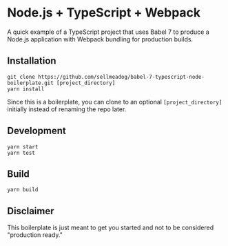 # Node.js + TypeScript + Webpack

A quick example of a TypeScript project that uses Babel 7 to produce a Node.js application with Webpack bundling for production builds.

## Installation

```
git clone https://github.com/sellmeadog/babel-7-typescript-node-boilerplate.git [project_directory]
yarn install
```

Since this is a boilerplate, you can clone to an optional `[project_directory]` initially instead of renaming the repo later.

## Development

```
yarn start
yarn test
```

## Build

```
yarn build
```

## Disclaimer

This boilerplate is just meant to get you started and not to be considered "production ready."
